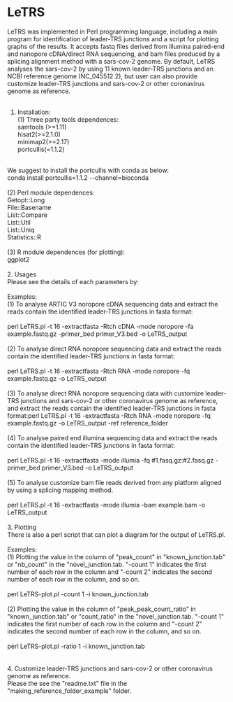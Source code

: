 # LeTRS
LeTRS was implemented in Perl programming language, including a main program for identification of leader-TRS junctions and a script for plotting graphs of the results. It accepts fastq files derived from illumina paired-end and nanopore cDNA/direct RNA sequencing, and bam files produced by a splicing alignment method with a sars-cov-2 genome. By default, LeTRS analyses the sars-cov-2 by using 11 known leader-TRS junctions and an NCBI reference genome (NC_045512.2), but user can also provide customize leader-TRS junctions and sars-cov-2 or other coronavirus genome as reference.<br>
<br>
1. Installation:<br>
(1) Three party tools dependences:<br>
samtools (>=1.11)<br>
hisat2(>=2.1.0)<br>
minimap2(>=2.17)<br>
portcullis(=1.1.2)<br>
<br>
We suggest to install the portcullis with conda as below:<br>
conda install portcullis=1.1.2 --channel=bioconda<br>
<br>
(2) Perl module dependences:<br>
Getopt::Long<br>
File::Basename<br>
List::Compare<br>
List::Util<br>
List::Uniq<br>
Statistics::R<br>
<br>
(3) R module dependences (for plotting):<br>
ggplot2<br>
<br>
2. Usages <br>
Please see the details of each parameters by:<br>
<br>
Examples:<br>
(1) To analyse ARTIC V3 noropore cDNA sequencing data and extract the reads contain the identified leader-TRS junctions in fasta format:<br>
<br>
perl LeTRS.pl -t 16 -extractfasta -Rtch cDNA -mode noropore -fa example.fastq.gz -primer_bed primer_V3.bed -o LeTRS_output <br>
<br>
(2) To analyse direct RNA noropore sequencing data and extract the reads contain the identified leader-TRS junctions in fasta format:<br>
<br>
perl LeTRS.pl -t 16 -extractfasta -Rtch RNA -mode noropore -fq example.fastq.gz -o LeTRS_output<br>
<br>
(3) To analyse direct RNA noropore sequencing data with customize leader-TRS junctions and sars-cov-2 or other coronavirus genome as reference, and extract the reads contain the identified leader-TRS junctions in fasta format:perl LeTRS.pl -t 16 -extractfasta -Rtch RNA -mode noropore -fq example.fastq.gz -o LeTRS_output -ref reference_folder<br>
<br>
(4) To analyse paired end illumina sequencing data and extract the reads contain the identified leader-TRS junctions in fasta format:<br>
<br>
perl LeTRS.pl -t 16 -extractfasta -mode illumia -fq #1.fasq.gz:#2.fasq.gz -primer_bed primer_V3.bed -o LeTRS_output<br>
<br>
(5) To analyse customize bam file reads derived from any platform aligned by using a splicing mapping method.<br>
<br>
perl LeTRS.pl -t 16 -extractfasta -mode illumia -bam example.bam -o LeTRS_output<br>
<br>
3. Plotting  <br>
There is also a perl script that can plot a diagram for the output of LeTRS.pl.<br>
<br>
Examples:<br>
(1) Plotting the value in the column of "peak_count" in "known_junction.tab" or "nb_count" in the "novel_junction.tab. "-count 1" indicates the first number of each row in the column and "-count 2" indicates the second number of each row in the column, and so on.<br>
<br>
perl LeTRS-plot.pl -count 1 -i known_junction.tab<br>
 <br>
(2) Plotting the value in the column of "peak_peak_count_ratio" in "known_junction.tab" or "count_ratio" in the "novel_junction.tab. "-count 1" indicates the first number of each row in the column and "-count 2" indicates the second number of each row in the column, and so on.<br>
<br>
perl LeTRS-plot.pl -ratio 1 -i known_junction.tab<br>
<br>
<br>
4. Customize leader-TRS junctions and sars-cov-2 or other coronavirus genome as reference.<br>
Please the see the "readme.txt" file in the "making_reference_folder_example" folder.<br>
<br>

